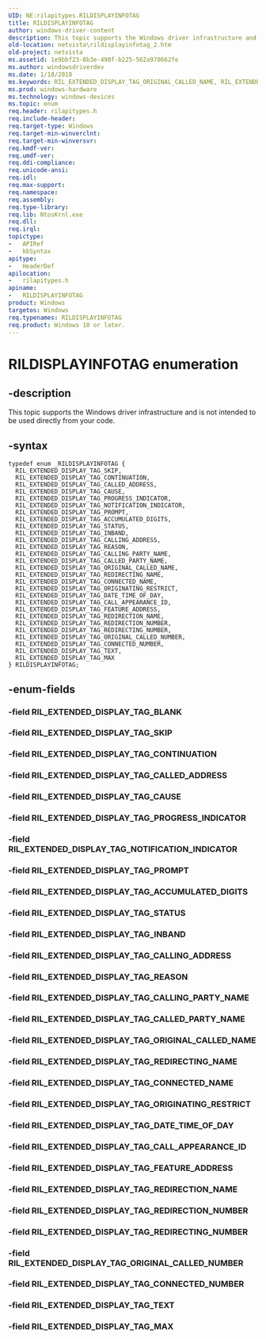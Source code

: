 ```yaml
---
UID: NE:rilapitypes.RILDISPLAYINFOTAG
title: RILDISPLAYINFOTAG
author: windows-driver-content
description: This topic supports the Windows driver infrastructure and is not intended to be used directly from your code.
old-location: netvista\rildisplayinfotag_2.htm
old-project: netvista
ms.assetid: 1e9bbf23-8b3e-490f-b225-562a978662fe
ms.author: windowsdriverdev
ms.date: 1/18/2018
ms.keywords: RIL_EXTENDED_DISPLAY_TAG_ORIGINAL_CALLED_NAME, RIL_EXTENDED_DISPLAY_TAG_ORIGINAL_CALLED_NUMBER, rilapitypes/RIL_EXTENDED_DISPLAY_TAG_CALLING_PARTY_NAME, RIL_EXTENDED_DISPLAY_TAG_FEATURE_ADDRESS, rilapitypes/RIL_EXTENDED_DISPLAY_TAG_PROGRESS_INDICATOR, RIL_EXTENDED_DISPLAY_TAG_REDIRECTION_NUMBER, RIL_EXTENDED_DISPLAY_TAG_DATE_TIME_OF_DAY, RILDISPLAYINFOTAG enumeration [Network Drivers Starting with Windows Vista], RIL_EXTENDED_DISPLAY_TAG_CALLING_ADDRESS, rilapitypes/RIL_EXTENDED_DISPLAY_TAG_CALLING_ADDRESS, RIL_EXTENDED_DISPLAY_TAG_CALLED_PARTY_NAME, rilapitypes/RIL_EXTENDED_DISPLAY_TAG_CALL_APPEARANCE_ID, rilapitypes/RIL_EXTENDED_DISPLAY_TAG_REDIRECTION_NUMBER, rilapitypes/RIL_EXTENDED_DISPLAY_TAG_MAX, rilapitypes/RIL_EXTENDED_DISPLAY_TAG_TEXT, RIL_EXTENDED_DISPLAY_TAG_CONNECTED_NAME, RIL_EXTENDED_DISPLAY_TAG_CALL_APPEARANCE_ID, RIL_EXTENDED_DISPLAY_TAG_PROMPT, rilapitypes/RIL_EXTENDED_DISPLAY_TAG_PROMPT, netvista.rildisplayinfotag_2, rilapitypes/RIL_EXTENDED_DISPLAY_TAG_CONNECTED_NAME, rilapitypes/RIL_EXTENDED_DISPLAY_TAG_REDIRECTION_NAME, RIL_EXTENDED_DISPLAY_TAG_INBAND, RIL_EXTENDED_DISPLAY_TAG_CALLED_ADDRESS, rilapitypes/RIL_EXTENDED_DISPLAY_TAG_REASON, RIL_EXTENDED_DISPLAY_TAG_ORIGINATING_RESTRICT, RIL_EXTENDED_DISPLAY_TAG_REDIRECTION_NAME, rilapitypes/RIL_EXTENDED_DISPLAY_TAG_REDIRECTING_NAME, rilapitypes/RIL_EXTENDED_DISPLAY_TAG_ORIGINAL_CALLED_NAME, rilapitypes/RIL_EXTENDED_DISPLAY_TAG_CALLED_ADDRESS, RIL_EXTENDED_DISPLAY_TAG_CAUSE, RIL_EXTENDED_DISPLAY_TAG_CONTINUATION, RIL_EXTENDED_DISPLAY_TAG_SKIP, rilapitypes/RIL_EXTENDED_DISPLAY_TAG_CALLED_PARTY_NAME, rilapitypes/RIL_EXTENDED_DISPLAY_TAG_SKIP, rilapitypes/RIL_EXTENDED_DISPLAY_TAG_CONTINUATION, rilapitypes/RIL_EXTENDED_DISPLAY_TAG_CAUSE, RIL_EXTENDED_DISPLAY_TAG_REDIRECTING_NAME, rilapitypes/RIL_EXTENDED_DISPLAY_TAG_ORIGINATING_RESTRICT, rilapitypes/RIL_EXTENDED_DISPLAY_TAG_DATE_TIME_OF_DAY, RIL_EXTENDED_DISPLAY_TAG_REDIRECTING_NUMBER, rilapitypes/RIL_EXTENDED_DISPLAY_TAG_FEATURE_ADDRESS, rilapitypes/RILDISPLAYINFOTAG, rilapitypes/RIL_EXTENDED_DISPLAY_TAG_REDIRECTING_NUMBER, RIL_EXTENDED_DISPLAY_TAG_STATUS, rilapitypes/RIL_EXTENDED_DISPLAY_TAG_INBAND, rilapitypes/RIL_EXTENDED_DISPLAY_TAG_NOTIFICATION_INDICATOR, RIL_EXTENDED_DISPLAY_TAG_PROGRESS_INDICATOR, RIL_EXTENDED_DISPLAY_TAG_TEXT, RIL_EXTENDED_DISPLAY_TAG_MAX, RIL_EXTENDED_DISPLAY_TAG_NOTIFICATION_INDICATOR, RIL_EXTENDED_DISPLAY_TAG_REASON, rilapitypes/RIL_EXTENDED_DISPLAY_TAG_CONNECTED_NUMBER, rilapitypes/RIL_EXTENDED_DISPLAY_TAG_ACCUMULATED_DIGITS, rilapitypes/RIL_EXTENDED_DISPLAY_TAG_ORIGINAL_CALLED_NUMBER, RILDISPLAYINFOTAG, RIL_EXTENDED_DISPLAY_TAG_CONNECTED_NUMBER, RIL_EXTENDED_DISPLAY_TAG_ACCUMULATED_DIGITS, RIL_EXTENDED_DISPLAY_TAG_CALLING_PARTY_NAME, rilapitypes/RIL_EXTENDED_DISPLAY_TAG_STATUS
ms.prod: windows-hardware
ms.technology: windows-devices
ms.topic: enum
req.header: rilapitypes.h
req.include-header: 
req.target-type: Windows
req.target-min-winverclnt: 
req.target-min-winversvr: 
req.kmdf-ver: 
req.umdf-ver: 
req.ddi-compliance: 
req.unicode-ansi: 
req.idl: 
req.max-support: 
req.namespace: 
req.assembly: 
req.type-library: 
req.lib: NtosKrnl.exe
req.dll: 
req.irql: 
topictype:
-	APIRef
-	kbSyntax
apitype:
-	HeaderDef
apilocation:
-	rilapitypes.h
apiname:
-	RILDISPLAYINFOTAG
product: Windows
targetos: Windows
req.typenames: RILDISPLAYINFOTAG
req.product: Windows 10 or later.
---
```


# RILDISPLAYINFOTAG enumeration


## -description


This topic supports the Windows driver infrastructure and is not intended to be used directly from your code. 


## -syntax


````
typedef enum _RILDISPLAYINFOTAG { 
  RIL_EXTENDED_DISPLAY_TAG_SKIP,
  RIL_EXTENDED_DISPLAY_TAG_CONTINUATION,
  RIL_EXTENDED_DISPLAY_TAG_CALLED_ADDRESS,
  RIL_EXTENDED_DISPLAY_TAG_CAUSE,
  RIL_EXTENDED_DISPLAY_TAG_PROGRESS_INDICATOR,
  RIL_EXTENDED_DISPLAY_TAG_NOTIFICATION_INDICATOR,
  RIL_EXTENDED_DISPLAY_TAG_PROMPT,
  RIL_EXTENDED_DISPLAY_TAG_ACCUMULATED_DIGITS,
  RIL_EXTENDED_DISPLAY_TAG_STATUS,
  RIL_EXTENDED_DISPLAY_TAG_INBAND,
  RIL_EXTENDED_DISPLAY_TAG_CALLING_ADDRESS,
  RIL_EXTENDED_DISPLAY_TAG_REASON,
  RIL_EXTENDED_DISPLAY_TAG_CALLING_PARTY_NAME,
  RIL_EXTENDED_DISPLAY_TAG_CALLED_PARTY_NAME,
  RIL_EXTENDED_DISPLAY_TAG_ORIGINAL_CALLED_NAME,
  RIL_EXTENDED_DISPLAY_TAG_REDIRECTING_NAME,
  RIL_EXTENDED_DISPLAY_TAG_CONNECTED_NAME,
  RIL_EXTENDED_DISPLAY_TAG_ORIGINATING_RESTRICT,
  RIL_EXTENDED_DISPLAY_TAG_DATE_TIME_OF_DAY,
  RIL_EXTENDED_DISPLAY_TAG_CALL_APPEARANCE_ID,
  RIL_EXTENDED_DISPLAY_TAG_FEATURE_ADDRESS,
  RIL_EXTENDED_DISPLAY_TAG_REDIRECTION_NAME,
  RIL_EXTENDED_DISPLAY_TAG_REDIRECTION_NUMBER,
  RIL_EXTENDED_DISPLAY_TAG_REDIRECTING_NUMBER,
  RIL_EXTENDED_DISPLAY_TAG_ORIGINAL_CALLED_NUMBER,
  RIL_EXTENDED_DISPLAY_TAG_CONNECTED_NUMBER,
  RIL_EXTENDED_DISPLAY_TAG_TEXT,
  RIL_EXTENDED_DISPLAY_TAG_MAX
} RILDISPLAYINFOTAG;
````


## -enum-fields




### -field RIL_EXTENDED_DISPLAY_TAG_BLANK



### -field RIL_EXTENDED_DISPLAY_TAG_SKIP



### -field RIL_EXTENDED_DISPLAY_TAG_CONTINUATION



### -field RIL_EXTENDED_DISPLAY_TAG_CALLED_ADDRESS



### -field RIL_EXTENDED_DISPLAY_TAG_CAUSE



### -field RIL_EXTENDED_DISPLAY_TAG_PROGRESS_INDICATOR



### -field RIL_EXTENDED_DISPLAY_TAG_NOTIFICATION_INDICATOR



### -field RIL_EXTENDED_DISPLAY_TAG_PROMPT



### -field RIL_EXTENDED_DISPLAY_TAG_ACCUMULATED_DIGITS



### -field RIL_EXTENDED_DISPLAY_TAG_STATUS



### -field RIL_EXTENDED_DISPLAY_TAG_INBAND



### -field RIL_EXTENDED_DISPLAY_TAG_CALLING_ADDRESS



### -field RIL_EXTENDED_DISPLAY_TAG_REASON



### -field RIL_EXTENDED_DISPLAY_TAG_CALLING_PARTY_NAME



### -field RIL_EXTENDED_DISPLAY_TAG_CALLED_PARTY_NAME



### -field RIL_EXTENDED_DISPLAY_TAG_ORIGINAL_CALLED_NAME



### -field RIL_EXTENDED_DISPLAY_TAG_REDIRECTING_NAME



### -field RIL_EXTENDED_DISPLAY_TAG_CONNECTED_NAME



### -field RIL_EXTENDED_DISPLAY_TAG_ORIGINATING_RESTRICT



### -field RIL_EXTENDED_DISPLAY_TAG_DATE_TIME_OF_DAY



### -field RIL_EXTENDED_DISPLAY_TAG_CALL_APPEARANCE_ID



### -field RIL_EXTENDED_DISPLAY_TAG_FEATURE_ADDRESS



### -field RIL_EXTENDED_DISPLAY_TAG_REDIRECTION_NAME



### -field RIL_EXTENDED_DISPLAY_TAG_REDIRECTION_NUMBER



### -field RIL_EXTENDED_DISPLAY_TAG_REDIRECTING_NUMBER



### -field RIL_EXTENDED_DISPLAY_TAG_ORIGINAL_CALLED_NUMBER



### -field RIL_EXTENDED_DISPLAY_TAG_CONNECTED_NUMBER



### -field RIL_EXTENDED_DISPLAY_TAG_TEXT



### -field RIL_EXTENDED_DISPLAY_TAG_MAX


